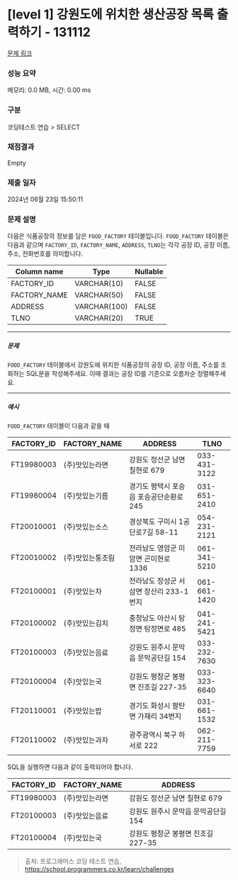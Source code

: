 # [level 1] 강원도에 위치한 생산공장 목록 출력하기 - 131112 

[문제 링크](https://school.programmers.co.kr/learn/courses/30/lessons/131112) 

### 성능 요약

메모리: 0.0 MB, 시간: 0.00 ms

### 구분

코딩테스트 연습 > SELECT

### 채점결과

Empty

### 제출 일자

2024년 06월 23일 15:50:11

### 문제 설명

<p style="user-select: auto !important;">다음은 식품공장의 정보를 담은 <code style="user-select: auto !important;">FOOD_FACTORY</code> 테이블입니다. <code style="user-select: auto !important;">FOOD_FACTORY</code> 테이블은 다음과 같으며 <code style="user-select: auto !important;">FACTORY_ID</code>, <code style="user-select: auto !important;">FACTORY_NAME</code>, <code style="user-select: auto !important;">ADDRESS</code>, <code style="user-select: auto !important;">TLNO</code>는 각각 공장 ID, 공장 이름, 주소, 전화번호를 의미합니다.</p>
<table class="table" style="user-select: auto !important;">
        <thead style="user-select: auto !important;"><tr style="user-select: auto !important;">
<th style="user-select: auto !important;">Column name</th>
<th style="user-select: auto !important;">Type</th>
<th style="user-select: auto !important;">Nullable</th>
</tr>
</thead>
        <tbody style="user-select: auto !important;"><tr style="user-select: auto !important;">
<td style="user-select: auto !important;">FACTORY_ID</td>
<td style="user-select: auto !important;">VARCHAR(10)</td>
<td style="user-select: auto !important;">FALSE</td>
</tr>
<tr style="user-select: auto !important;">
<td style="user-select: auto !important;">FACTORY_NAME</td>
<td style="user-select: auto !important;">VARCHAR(50)</td>
<td style="user-select: auto !important;">FALSE</td>
</tr>
<tr style="user-select: auto !important;">
<td style="user-select: auto !important;">ADDRESS</td>
<td style="user-select: auto !important;">VARCHAR(100)</td>
<td style="user-select: auto !important;">FALSE</td>
</tr>
<tr style="user-select: auto !important;">
<td style="user-select: auto !important;">TLNO</td>
<td style="user-select: auto !important;">VARCHAR(20)</td>
<td style="user-select: auto !important;">TRUE</td>
</tr>
</tbody>
      </table>
<hr style="user-select: auto !important;">

<h5 style="user-select: auto !important;">문제</h5>

<p style="user-select: auto !important;"><code style="user-select: auto !important;">FOOD_FACTORY</code> 테이블에서 강원도에 위치한 식품공장의 공장 ID, 공장 이름, 주소를 조회하는 SQL문을 작성해주세요. 이때 결과는 공장 ID를 기준으로 오름차순 정렬해주세요.</p>

<hr style="user-select: auto !important;">

<h5 style="user-select: auto !important;">예시</h5>

<p style="user-select: auto !important;"><code style="user-select: auto !important;">FOOD_FACTORY</code> 테이블이 다음과 같을 때</p>
<table class="table" style="user-select: auto !important;">
        <thead style="user-select: auto !important;"><tr style="user-select: auto !important;">
<th style="user-select: auto !important;">FACTORY_ID</th>
<th style="user-select: auto !important;">FACTORY_NAME</th>
<th style="user-select: auto !important;">ADDRESS</th>
<th style="user-select: auto !important;">TLNO</th>
</tr>
</thead>
        <tbody style="user-select: auto !important;"><tr style="user-select: auto !important;">
<td style="user-select: auto !important;">FT19980003</td>
<td style="user-select: auto !important;">(주)맛있는라면</td>
<td style="user-select: auto !important;">강원도 정선군 남면 칠현로 679</td>
<td style="user-select: auto !important;">033-431-3122</td>
</tr>
<tr style="user-select: auto !important;">
<td style="user-select: auto !important;">FT19980004</td>
<td style="user-select: auto !important;">(주)맛있는기름</td>
<td style="user-select: auto !important;">경기도 평택시 포승읍 포승공단순환로 245</td>
<td style="user-select: auto !important;">031-651-2410</td>
</tr>
<tr style="user-select: auto !important;">
<td style="user-select: auto !important;">FT20010001</td>
<td style="user-select: auto !important;">(주)맛있는소스</td>
<td style="user-select: auto !important;">경상북도 구미시 1공단로7길 58-11</td>
<td style="user-select: auto !important;">054-231-2121</td>
</tr>
<tr style="user-select: auto !important;">
<td style="user-select: auto !important;">FT20010002</td>
<td style="user-select: auto !important;">(주)맛있는통조림</td>
<td style="user-select: auto !important;">전라남도 영암군 미암면 곤미현로 1336</td>
<td style="user-select: auto !important;">061-341-5210</td>
</tr>
<tr style="user-select: auto !important;">
<td style="user-select: auto !important;">FT20100001</td>
<td style="user-select: auto !important;">(주)맛있는차</td>
<td style="user-select: auto !important;">전라남도 장성군 서삼면 장산리 233-1번지</td>
<td style="user-select: auto !important;">061-661-1420</td>
</tr>
<tr style="user-select: auto !important;">
<td style="user-select: auto !important;">FT20100002</td>
<td style="user-select: auto !important;">(주)맛있는김치</td>
<td style="user-select: auto !important;">충청남도 아산시 탕정면 탕정면로 485</td>
<td style="user-select: auto !important;">041-241-5421</td>
</tr>
<tr style="user-select: auto !important;">
<td style="user-select: auto !important;">FT20100003</td>
<td style="user-select: auto !important;">(주)맛있는음료</td>
<td style="user-select: auto !important;">강원도 원주시 문막읍 문막공단길 154</td>
<td style="user-select: auto !important;">033-232-7630</td>
</tr>
<tr style="user-select: auto !important;">
<td style="user-select: auto !important;">FT20100004</td>
<td style="user-select: auto !important;">(주)맛있는국</td>
<td style="user-select: auto !important;">강원도 평창군 봉평면 진조길 227-35</td>
<td style="user-select: auto !important;">033-323-6640</td>
</tr>
<tr style="user-select: auto !important;">
<td style="user-select: auto !important;">FT20110001</td>
<td style="user-select: auto !important;">(주)맛있는밥</td>
<td style="user-select: auto !important;">경기도 화성시 팔탄면 가재리 34번지</td>
<td style="user-select: auto !important;">031-661-1532</td>
</tr>
<tr style="user-select: auto !important;">
<td style="user-select: auto !important;">FT20110002</td>
<td style="user-select: auto !important;">(주)맛있는과자</td>
<td style="user-select: auto !important;">광주광역시 북구 하서로 222</td>
<td style="user-select: auto !important;">062-211-7759</td>
</tr>
</tbody>
      </table>
<p style="user-select: auto !important;">SQL을 실행하면 다음과 같이 출력되어야 합니다.</p>
<table class="table" style="user-select: auto !important;">
        <thead style="user-select: auto !important;"><tr style="user-select: auto !important;">
<th style="user-select: auto !important;">FACTORY_ID</th>
<th style="user-select: auto !important;">FACTORY_NAME</th>
<th style="user-select: auto !important;">ADDRESS</th>
</tr>
</thead>
        <tbody style="user-select: auto !important;"><tr style="user-select: auto !important;">
<td style="user-select: auto !important;">FT19980003</td>
<td style="user-select: auto !important;">(주)맛있는라면</td>
<td style="user-select: auto !important;">강원도 정선군 남면 칠현로 679</td>
</tr>
<tr style="user-select: auto !important;">
<td style="user-select: auto !important;">FT20100003</td>
<td style="user-select: auto !important;">(주)맛있는음료</td>
<td style="user-select: auto !important;">강원도 원주시 문막읍 문막공단길 154</td>
</tr>
<tr style="user-select: auto !important;">
<td style="user-select: auto !important;">FT20100004</td>
<td style="user-select: auto !important;">(주)맛있는국</td>
<td style="user-select: auto !important;">강원도 평창군 봉평면 진조길 227-35</td>
</tr>
</tbody>
      </table>

> 출처: 프로그래머스 코딩 테스트 연습, https://school.programmers.co.kr/learn/challenges